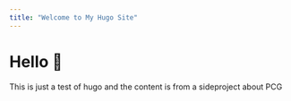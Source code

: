```yaml
---
title: "Welcome to My Hugo Site"
---
```


# Hello 👋

This is just a test of hugo and the content is from a sideproject about PCG
